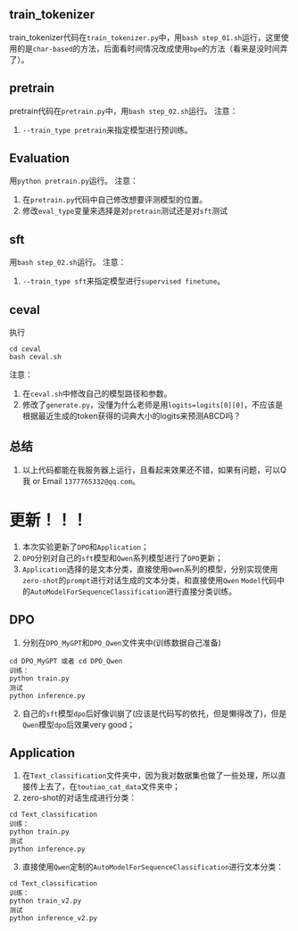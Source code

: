 ## train_tokenizer
train_tokenizer代码在`train_tokenizer.py`中，用`bash step_01.sh`运行，这里使用的是`char-based`的方法，后面看时间情况改成使用`bpe`的方法（看来是没时间弄了）。

## pretrain
pretrain代码在`pretrain.py`中，用`bash step_02.sh`运行。
注意：
1. `--train_type pretrain`来指定模型进行预训练。


## Evaluation
用`python pretrain.py`运行。
注意：
1. 在`pretrain.py`代码中自己修改想要评测模型的位置。
2. 修改`eval_type`变量来选择是对`pretrain`测试还是对`sft`测试

## sft
用`bash step_02.sh`运行。
注意：
1. `--train_type sft`来指定模型进行`supervised finetune`。

## ceval
执行
```
cd ceval
bash ceval.sh
```
注意：
1. 在`ceval.sh`中修改自己的模型路径和参数。
2. 修改了`generate.py`，没懂为什么老师是用`logits=logits[0][0]`，不应该是根据最近生成的token获得的词典大小的logits来预测ABCD吗？

## 总结
1. 以上代码都能在我服务器上运行，且看起来效果还不错，如果有问题，可以Q我 or Email `1377765332@qq.com`。

# 更新！！！
1. 本次实验更新了`DPO`和`Application`；
2. `DPO`分别对自己的`sft`模型和`Qwen`系列模型进行了`DPO`更新；
3. `Application`选择的是文本分类，直接使用`Qwen`系列的模型，分别实现使用`zero-shot`的`prompt`进行对话生成的文本分类，和直接使用`Qwen` `Model`代码中的`AutoModelForSequenceClassification`进行直接分类训练。

## DPO
1. 分别在`DPO_MyGPT`和`DPO_Qwen`文件夹中(训练数据自己准备)
```
cd DPO_MyGPT 或者 cd DPO_Qwen
训练：
python train.py
测试
python inference.py
```
2. 自己的`sft`模型`dpo`后好像训崩了(应该是代码写的依托，但是懒得改了)，但是`Qwen`模型`dpo`后效果very good；

## Application
1. 在`Text_classification`文件夹中，因为我对数据集也做了一些处理，所以直接传上去了，在`toutiao_cat_data`文件夹中；
2. zero-shot的对话生成进行分类：
```
cd Text_classification
训练：
python train.py
测试
python inference.py
```
3. 直接使用`Qwen`定制的`AutoModelForSequenceClassification`进行文本分类：
```
cd Text_classification
训练：
python train_v2.py
测试
python inference_v2.py
```